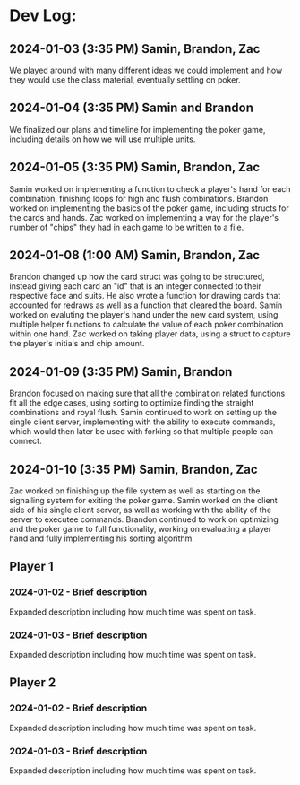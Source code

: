 # Dev Log:

## 2024-01-03 (3:35 PM) Samin, Brandon, Zac
We played around with many different ideas we could implement and how they would use the class material, eventually settling on poker.

## 2024-01-04 (3:35 PM) Samin and Brandon
We finalized our plans and timeline for implementing the poker game, including details on how we will use multiple units.

## 2024-01-05 (3:35 PM) Samin, Brandon, Zac
Samin worked on implementing a function to check a player's hand for each combination, finishing loops for high and flush combinations.
Brandon worked on implementing the basics of the poker game, including structs for the cards and hands.
Zac worked on implementing a way for the player's number of "chips" they had in each game to be written to a file.

## 2024-01-08 (1:00 AM) Samin, Brandon, Zac
Brandon changed up how the card struct was going to be structured, instead giving each card an "id" that is an integer connected to their respective face and suits. He also wrote a function for drawing cards that accounted for redraws as well as a function that cleared the board. Samin worked on evaluting the player's hand under the new card system, using multiple helper functions to calculate the value of each poker combination within one hand. Zac worked on taking player data, using a struct to capture the player's initials and chip amount.

## 2024-01-09 (3:35 PM) Samin, Brandon
Brandon focused on making sure that all the combination related functions fit all the edge cases, using sorting to optimize finding the straight combinations and royal flush. Samin continued to work on setting up the single client server, implementing with the ability to execute commands, which would then later be used with forking so that multiple people can connect. 

## 2024-01-10 (3:35 PM) Samin, Brandon, Zac
Zac worked on finishing up the file system as well as starting on the signalling system for exiting the poker game. Samin worked on the client side of his single client server, as well as working with the ability of the server to executee commands. Brandon continued to work on optimizing and the poker game to full functionality, working on evaluating a player hand and fully implementing his sorting algorithm. 

## Player 1

### 2024-01-02 - Brief description
Expanded description including how much time was spent on task.

### 2024-01-03 - Brief description
Expanded description including how much time was spent on task.

## Player 2

### 2024-01-02 - Brief description
Expanded description including how much time was spent on task.

### 2024-01-03 - Brief description
Expanded description including how much time was spent on task.
